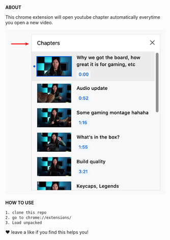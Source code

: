 **ABOUT**

This chrome extension will open youtube chapter automatically everytime you open a new video.

![image](https://github.com/eret9616/show_youtube_chapter/blob/master/assets/chapter.png)

**HOW TO USE** 
```
1. clone this repo
2. go to chrome://extensions/
3. Load unpacked
```
❤ leave a like if you find this helps you!
